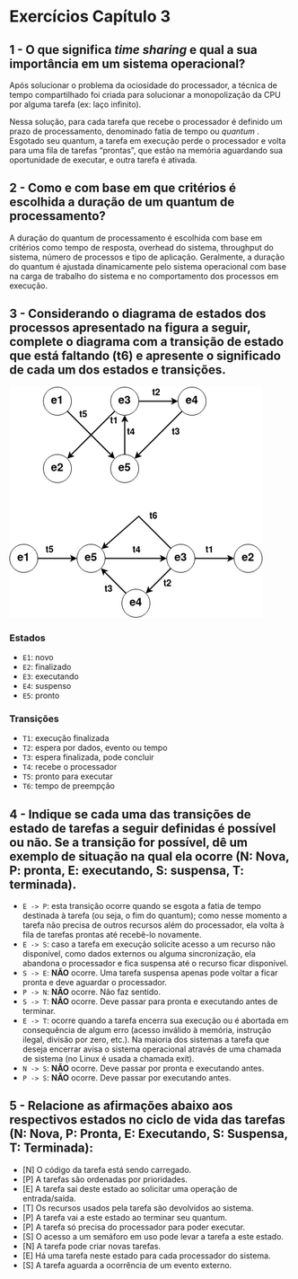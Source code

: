 # Exercícios Capítulo 3

## 1 - O que significa *time sharing* e qual a sua importância em um sistema operacional?

Após solucionar o problema da ociosidade do processador, a técnica de tempo compartilhado foi criada para solucionar a monopolização da CPU por alguma tarefa (ex: laço infinito).

Nessa solução, para cada tarefa que recebe o processador é definido um prazo de processamento, denominado fatia de tempo ou *quantum* . Esgotado seu quantum, a tarefa em execução perde o processador e volta para uma fila de tarefas “prontas”, que estão na memória aguardando sua oportunidade de executar, e outra tarefa é ativada.

## 2 - Como e com base em que critérios é escolhida a duração de um quantum de processamento?

A duração do quantum de processamento é escolhida com base em critérios como tempo de resposta, overhead do sistema, throughput do sistema, número de processos e tipo de aplicação. Geralmente, a duração do quantum é ajustada dinamicamente pelo sistema operacional com base na carga de trabalho do sistema e no comportamento dos processos em execução.

## 3 - Considerando o diagrama de estados dos processos apresentado na figura a seguir, complete o diagrama com a transição de estado que está faltando (t6) e apresente o significado de cada um dos estados e transições.

![diagram](./img/so.drawio.png)

### Estados
* `E1`: novo
* `E2`: finalizado
* `E3`: executando
* `E4`: suspenso
* `E5`: pronto

### Transições
* `T1`: execução finalizada
* `T2`: espera por dados, evento ou tempo
* `T3`: espera finalizada, pode concluir
* `T4`: recebe o processador
* `T5`: pronto para executar
* `T6`: tempo de preempção

## 4 - Indique se cada uma das transições de estado de tarefas a seguir definidas é possível ou não. Se a transição for possível, dê um exemplo de situação na qual ela ocorre (N: Nova, P: pronta, E: executando, S: suspensa, T: terminada).

* `E -> P`: esta transição ocorre quando se esgota a fatia de tempo destinada à tarefa (ou seja, o fim do quantum); como nesse momento a tarefa não precisa de outros recursos além do processador, ela volta à fila de tarefas prontas até recebê-lo novamente.
* `E -> S`: caso a tarefa em execução solicite acesso a um recurso não disponível, como dados externos ou alguma sincronização, ela abandona o processador e fica suspensa até o recurso ficar disponível.
* `S -> E`: **NÃO** ocorre. Uma tarefa suspensa apenas pode voltar a ficar pronta e deve aguardar o processador.
* `P -> N`: **NÃO** ocorre. Não faz sentido.
* `S -> T`: **NÃO** ocorre. Deve passar para pronta e executando antes de terminar.
* `E -> T`: ocorre quando a tarefa encerra sua execução ou é abortada em consequência de algum erro (acesso inválido à memória, instrução ilegal, divisão por zero, etc.). Na maioria dos sistemas a tarefa que deseja encerrar avisa o sistema operacional através de uma chamada de sistema (no Linux é usada a chamada exit).
* `N -> S`: **NÃO** ocorre. Deve passar por pronta e executando antes.
* `P -> S`: **NÃO** ocorre. Deve passar por executando antes.

## 5 - Relacione as afirmações abaixo aos respectivos estados no ciclo de vida das tarefas (N: Nova, P: Pronta, E: Executando, S: Suspensa, T: Terminada):

* [N] O código da tarefa está sendo carregado.
* [P] A tarefas são ordenadas por prioridades.
* [E] A tarefa sai deste estado ao solicitar uma operação de entrada/saída.
* [T] Os recursos usados pela tarefa são devolvidos ao sistema.
* [P] A tarefa vai a este estado ao terminar seu quantum.
* [P] A tarefa só precisa do processador para poder executar.
* [S] O acesso a um semáforo em uso pode levar a tarefa a este estado.
* [N] A tarefa pode criar novas tarefas.
* [E] Há uma tarefa neste estado para cada processador do sistema.
* [S] A tarefa aguarda a ocorrência de um evento externo.